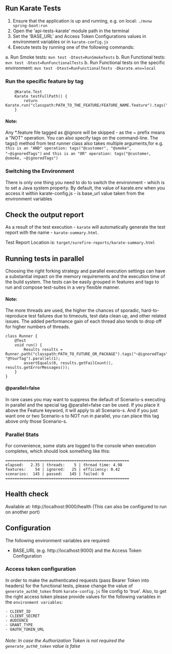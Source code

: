 
## Run Karate Tests
1. Ensure that the application is up and running, e.g. on local: `./mvnw spring-boot:run`
2. Open the 'api-tests-karate' module path in the terminal
3. Set the 'BASE_URL' and Access Token Configurations values in environment variables or in ``karate-config.js``
4. Execute tests by running one of the following commands:

  a. Run Smoke tests: `mvn test -Dtest=RunSmokeTests`
  b. Run Functional tests: `mvn test -Dtest=RunFunctionalTests`
  b. Run Functional tests on the specific environment: `mvn test -Dtest=RunFunctionalTests -Dkarate.env=local`

### Run the specific feature by tag
```
    @Karate.Test
    Karate testFullPath() {
        return Karate.run("classpath:PATH_TO_THE_FEATURE/FEATURE_NAME.feature").tags("@TAG");
    }
```
#### Note: 
 Any *.feature file tagged as @ignore will be skipped - as the ~ prefix means a "NOT" operation. 
 You can also specify tags on the command-line. The tags() method from test runner class also takes multiple arguments,for e.g. 
 `this is an "AND" operation: tags("@customer", "@smoke", "~@ignoredTags")`
 `and this is an "OR" operation: tags("@customer, @smoke, ~@ignoredTags")`



### Switching the Environment
There is only one thing you need to do to switch the environment - which is to set a Java system property.
By default, the value of karate.env when you access it within karate-config.js - is base_url value taken from the environment variables


## Check the output report
As a result of the test execution - `karate` will automatically generate the test report with the name - `karate-summary.html`.

Test Report Location is: `target/surefire-reports/karate-summary.html`
 
 
## Running tests in parallel
Choosing the right forking strategy and parallel execution settings can have a substantial impact on the memory requirements and the execution time of the build system.
The tests can be easily grouped in features and tags to run and compose test-suites in a very flexible manner.

#### Note:
The more threads are used, the higher the chances of sporadic, hard-to-reproduce test failures due to timeouts, test data clean up, and other related issues. 
The added performance gain of each thread also tends to drop off for higher numbers of threads. 

```
class Runner {
    @Test
    void run() {
        Results results = Runner.path("classpath:PATH_TO_FUTURE_OR_PACKAGE").tags("~@ignoredTags", "@YourTag").parallel(1); 
        assertEquals(0, results.getFailCount(), results.getErrorMessages()); 
    }
}
```

#### @parallel=false
In rare cases you may want to suppress the default of Scenario-s executing in parallel and the special tag @parallel=false can be used. If you place it above the Feature keyword, it will apply to all Scenario-s. And if you just want one or two Scenario-s to NOT run in parallel, you can place this tag above only those Scenario-s.

### Parallel Stats
For convenience, some stats are logged to the console when execution completes, which should look something like this:
```
======================================================
elapsed:   2.35 | threads:    5 | thread time: 4.98 
features:    54 | ignored:   25 | efficiency: 0.42
scenarios:  145 | passed:   145 | failed: 0
======================================================
```

## Health check
Available at: http://localhost:9000/health
(This can also be configured to run on another port)

## Configuration
The following environment variables are required:
- BASE_URL (e.g. http://localhost:9000) and the Access Token Configuration

### Access token configuration
In order to make the authenticated requests (pass Bearer Token into headers) for the functional tests, please change the value of ```generate_auth0_token``` from ``karate-config.js`` file config to 'true'.
Also, to get the right access token please provide values for the following variables in the ``environment variables``:

```
- CLIENT_ID
- CLIENT_SECRET
- AUDIENCE
- GRANT_TYPE
- OAUTH_TOKEN_URL
```
###### Note: In case the Authorization Token is not required the ```generate_auth0_token``` value is false